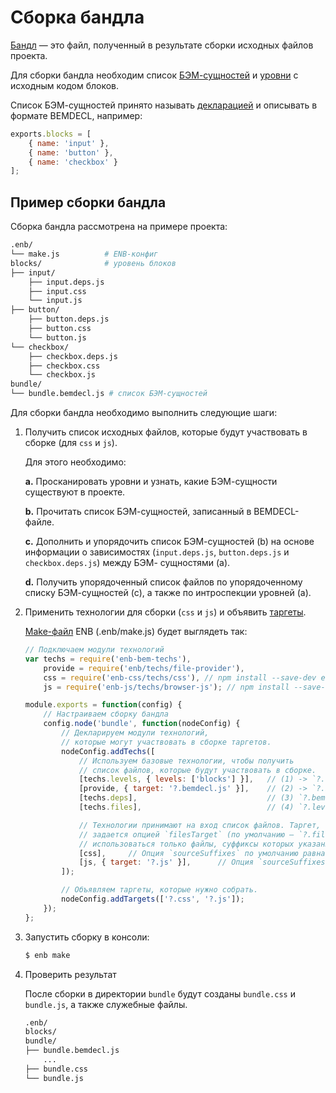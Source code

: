 # Сборка бандла

[Бандл](https://github.com/enb/enb/blob/master/docs/terms/terms.ru.md) — это файл, полученный в результате сборки исходных файлов проекта.

Для сборки бандла необходим список [БЭМ-сущностей](https://ru.bem.info/methodology/key-concepts/#БЭМ-сущность) и [уровни](https://ru.bem.info/methodology/redefinition-levels/) с исходным кодом блоков.

Список БЭМ-сущностей принято называть [декларацией](https://ru.bem.info/methodology/declarations/) и описывать в формате BEMDECL, например:

```js
exports.blocks = [
    { name: 'input' },
    { name: 'button' },
    { name: 'checkbox' }
];
```

## Пример сборки бандла

Сборка бандла рассмотрена на примере проекта:

```sh
.enb/
└── make.js          # ENB-конфиг
blocks/              # уровень блоков
├── input/
    ├── input.deps.js
    ├── input.css
    └── input.js
├── button/
    ├── button.deps.js
    ├── button.css
    └── button.js
└── checkbox/
    ├── checkbox.deps.js
    ├── checkbox.css
    └── checkbox.js
bundle/
└── bundle.bemdecl.js # список БЭМ-сущностей
```

Для сборки бандла необходимо выполнить следующие шаги:

1. Получить список исходных файлов, которые будут участвовать в сборке (для `css` и `js`).

    Для этого необходимо:

    **a.** Просканировать уровни и узнать, какие БЭМ-сущности существуют в проекте.

    **b.** Прочитать список БЭМ-сущностей, записанный в BEMDECL-файле.

    **c.** Дополнить и упорядочить список БЭМ-сущностей (b) на основе информации о зависимостях (`input.deps.js`, `button.deps.js` и `checkbox.deps.js`) между БЭМ- сущностями (a).

    **d.** Получить упорядоченный список файлов по упорядоченному списку БЭМ-сущностей (c), а также по интроспекции уровней (a).

2. Применить технологии для сборки (`css` и `js`) и объявить [таргеты](https://github.com/enb/enb/blob/master/docs/terms/terms.ru.md).

    [Make-файл](https://github.com/enb/enb/blob/master/docs/terms/terms.ru.md) ENB (.enb/make.js) будет выглядеть так:

    ```js
    // Подключаем модули технологий
    var techs = require('enb-bem-techs'),
        provide = require('enb/techs/file-provider'),
        css = require('enb-css/techs/css'), // npm install --save-dev enb-css
        js = require('enb-js/techs/browser-js'); // npm install --save-dev enb-js

    module.exports = function(config) {
        // Настраиваем сборку бандла
        config.node('bundle', function(nodeConfig) {
            // Декларируем модули технологий,
            // которые могут участвовать в сборке таргетов.
            nodeConfig.addTechs([
                // Используем базовые технологии, чтобы получить
                // список файлов, которые будут участвовать в сборке.
                [techs.levels, { levels: ['blocks'] }],   // (1) -> `?.levels`
                [provide, { target: '?.bemdecl.js' }],    // (2) -> `?.bemdecl.js`
                [techs.deps],                             // (3) `?.bemdecl.js` -> `?.deps.js`
                [techs.files],                            // (4) `?.levels` + `?.deps.js` -> `?.files`

                // Технологии принимают на вход список файлов. Таргет, в котором хранится список файлов,
                // задается опцией `filesTarget` (по умолчанию — `?.files`). Для сборки будут
                // использоваться только файлы, суффиксы которых указаны опцией `sourceSuffixes`.
                [css],     // Опция `sourceSuffixes` по умолчанию равна `['css']`
                [js, { target: '?.js' }],      // Опция `sourceSuffixes` по умолчанию равна `['vanilla.js', 'js', 'browser.js']`
            ]);

            // Объявляем таргеты, которые нужно собрать.
            nodeConfig.addTargets(['?.css', '?.js']);
        });
    };
    ```

3. Запустить сборку в консоли:

    ```sh
    $ enb make
    ```

4. Проверить результат

    После сборки в директории `bundle` будут созданы `bundle.css` и `bundle.js`, а также служебные файлы.

    ```sh
    .enb/
    blocks/
    bundle/
    ├── bundle.bemdecl.js
        ...
    ├── bundle.css
    └── bundle.js
    ```
